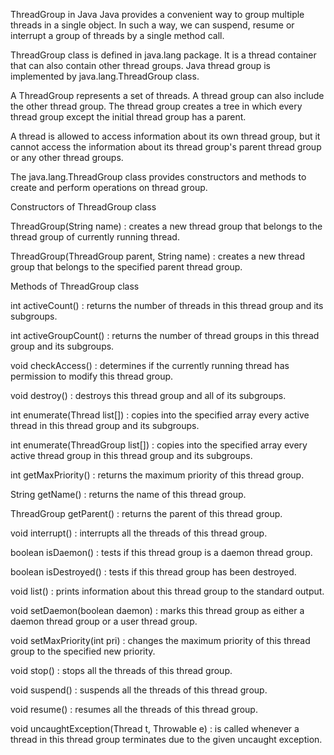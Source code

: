 ThreadGroup in Java
Java provides a convenient way to group multiple threads in a single object. In such a way, we can suspend, resume or interrupt a group of threads by a single method call.

ThreadGroup class is defined in java.lang package. It is a thread container that can also contain other thread groups.
Java thread group is implemented by java.lang.ThreadGroup class.

A ThreadGroup represents a set of threads. A thread group can also include the other thread group. The thread group creates a tree in which every thread group except the initial thread group has a parent.

A thread is allowed to access information about its own thread group, but it cannot access the information about its thread group's parent thread group or any other thread groups.

The java.lang.ThreadGroup class provides constructors and methods to create and perform operations on thread group.

Constructors of ThreadGroup class

ThreadGroup(String name) : creates a new thread group that belongs to the thread group of currently running thread.

ThreadGroup(ThreadGroup parent, String name) : creates a new thread group that belongs to the specified parent thread group.

Methods of ThreadGroup class

int activeCount() : returns the number of threads in this thread group and its subgroups.

int activeGroupCount() : returns the number of thread groups in this thread group and its subgroups.

void checkAccess() : determines if the currently running thread has permission to modify this thread group.

void destroy() : destroys this thread group and all of its subgroups.

int enumerate(Thread list[]) : copies into the specified array every active thread in this thread group and its subgroups.

int enumerate(ThreadGroup list[]) : copies into the specified array every active thread group in this thread group and its subgroups.

int getMaxPriority() : returns the maximum priority of this thread group.

String getName() : returns the name of this thread group.

ThreadGroup getParent() : returns the parent of this thread group.

void interrupt() : interrupts all the threads of this thread group.

boolean isDaemon() : tests if this thread group is a daemon thread group.

boolean isDestroyed() : tests if this thread group has been destroyed.

void list() : prints information about this thread group to the standard output.

void setDaemon(boolean daemon) : marks this thread group as either a daemon thread group or a user thread group.

void setMaxPriority(int pri) : changes the maximum priority of this thread group to the specified new priority.

void stop() : stops all the threads of this thread group.

void suspend() : suspends all the threads of this thread group.

void resume() : resumes all the threads of this thread group.

void uncaughtException(Thread t, Throwable e) : is called whenever a thread in this thread group terminates due to the given uncaught exception.

